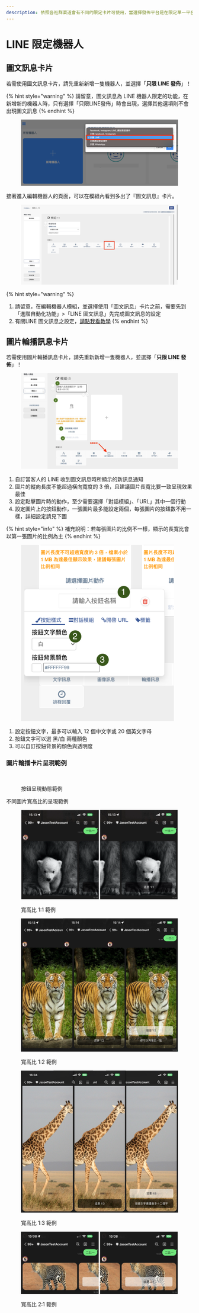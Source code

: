 ```yaml
---
description: 依照各社群渠道會有不同的限定卡片可使用，當選擇發佈平台是在限定單一平台時（如 LINE 或是 Facebook 等），會有限定卡片可以選擇
---
```


# LINE 限定機器人

## 圖文訊息卡片

若需使用圖文訊息卡片，請先重新新增一隻機器人，並選擇「**只限 LINE 發佈**」！

{% hint style="warning" %}
請留意，圖文訊息為 LINE 機器人限定的功能，在新增新的機器人時，只有選擇「只限LINE發佈」時會出現，選擇其他選項則不會出現圖文訊息
{% endhint %}

<figure><img src="../../../../.gitbook/assets/Line限定機器人模組更新" alt=""><figcaption></figcaption></figure>

接著進入編輯機器人的頁面，可以在模組內看到多出了『圖文訊息』卡片。

<figure><img src="../../../../.gitbook/assets/截圖 2023-02-13 下午2.47.04.png" alt=""><figcaption></figcaption></figure>

{% hint style="warning" %}
1. 請留意，在編輯機器人模組，並選擇使用「圖文訊息」卡片之前，需要先到「進階自動化功能」>「LINE 圖文訊息」先完成圖文訊息的設定
2. 有關LINE 圖文訊息之設定，[請點我看教學](../../line-tu-wen-xun-xi.md)
{% endhint %}

## 圖片輪播訊息卡片

若需使用圖片輪播訊息卡片，請先重新新增一隻機器人，並選擇「**只限 LINE 發佈**」！

<figure><img src="../../../../.gitbook/assets/圖片輪播訊息卡片1" alt=""><figcaption></figcaption></figure>

1. 自訂當客人的 LINE 收到圖文訊息時所顯示的新訊息通知
2. 圖片的縱向長度不能超過橫向寬度的 3 倍，且建議圖片長寬比要一致呈現效果最佳
3. 設定點擊圖片時的動作，至少需要選擇「對話模組」、「URL」其中一個行動
4. 設定圖片上的按鈕動作，一張圖片最多能設定兩個，每張圖片的按鈕數不用一樣，詳細設定請見下圖

{% hint style="info" %}
補充說明：若每張圖片的比例不一樣，顯示的長寬比會以第一張圖片的比例為主
{% endhint %}

<figure><img src="../../../../.gitbook/assets/圖片輪播訊息卡片2" alt=""><figcaption></figcaption></figure>

1. 設定按鈕文字，最多可以輸入 12 個中文字或 20 個英文字母
2. 按鈕文字可以選 黑/白 兩種顏色
3. 可以自訂按鈕背景的顏色與透明度

### 圖片輪播卡片呈現範例

<figure><img src="../../../../.gitbook/assets/圖片輪播訊息卡片範例1" alt=""><figcaption><p>按鈕呈現動態範例</p></figcaption></figure>

不同圖片寬高比的呈現範例

<figure><img src="../../../../.gitbook/assets/截圖 2023-01-12 下午5.18.33.png" alt=""><figcaption><p>寬高比 1:1 範例</p></figcaption></figure>

<figure><img src="../../../../.gitbook/assets/圖片輪播訊息卡片範例2" alt=""><figcaption><p>寬高比 1:2 範例</p></figcaption></figure>

<figure><img src="../../../../.gitbook/assets/圖片輪播訊息卡片範例3" alt=""><figcaption><p>寬高比 1:3 範例</p></figcaption></figure>

<figure><img src="../../../../.gitbook/assets/圖片輪播訊息卡片範例4" alt=""><figcaption><p>寬高比 2:1 範例</p></figcaption></figure>

